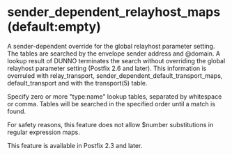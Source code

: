 # sender_dependent_relayhost_maps (default:empty) 

 A sender-dependent override for the global relayhost parameter
setting. The tables are searched by the envelope sender address and
@domain. A lookup result of DUNNO terminates the search without
overriding the global relayhost parameter setting (Postfix 2.6 and
later). This information is overruled with relay_transport,
sender_dependent_default_transport_maps, default_transport and with
the transport(5) table. 


Specify zero or more "type:name" lookup tables, separated by
whitespace or comma. Tables will be searched in the specified order
until a match is found.


 For safety reasons, this feature does not allow $number
substitutions in regular expression maps. 


This feature is available in Postfix 2.3 and later.



